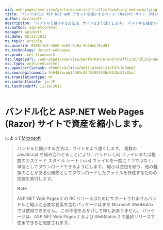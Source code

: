 ```yaml
---
uid: web-pages/overview/performance-and-traffic/bundling-and-minifying-assets-in-an-aspnet-web-pages-razor-site
title: "バンドル化と ASP.NET web アセットを縮小するページ (Razor) サイト |Microsoft ドキュメント"
author: microsoft
description: "バンドルと縮小する方法は、サイトをより速くします。 バンドルを結合する複数の JavaScript (.js) ファイルまたは複数のスタイル シート (."
ms.author: aspnetcontent
manager: wpickett
ms.date: 06/21/2012
ms.topic: article
ms.assetid: 8906f1e9-4b66-4a03-8e8a-9e9debf8ed91
ms.technology: dotnet-webpages
ms.prod: .net-framework
msc.legacyurl: /web-pages/overview/performance-and-traffic/bundling-and-minifying-assets-in-an-aspnet-web-pages-razor-site
msc.type: authoredcontent
ms.openlocfilehash: df00b5c9e741e429011143d04121df97c1930602
ms.sourcegitcommit: 9a9483aceb34591c97451997036a9120c3fe2baf
ms.translationtype: MT
ms.contentlocale: ja-JP
ms.lasthandoff: 11/10/2017
---
```

<a name="bundling-and-minifying-assets-in-an-aspnet-web-pages-razor-site"></a>バンドル化と ASP.NET Web Pages (Razor) サイトで資産を縮小します。
====================
によって[Microsoft](https://github.com/microsoft)

> バンドルと縮小する方法は、サイトをより速くします。 複数の JavaScript を組み合わせることにより、バンドル (*.js*) ファイルまたは複数のカスケード スタイル シート (*.css*) ファイルを一度に 1 つではなく、単位としてダウンロードできるようにします。 縮小は空白を絞り、他の種類のことがある小規模としてダウンロードしたファイルを作成するための圧縮を実行します。
> 
> > [!NOTE]
> > ASP.NET Web Pages 2 の RC リリースはためにサポートされませんバンドルと縮小に必要な要素を含むパッケージはまだ Microsoft WebMatrix では使用できません。 この不便をおかけして申し訳ありません。 パッケージは、ASP.NET Web Pages 2 および WebMatrix 2 の最終リリースで使用できると想定されます。
